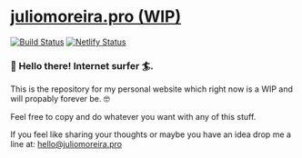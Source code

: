 # [juliomoreira.pro (WIP)](https://juliomoreira.pro)

[![Build Status](https://travis-ci.com/juliomoreira/juliomoreira.svg?branch=master)](https://travis-ci.com/juliomoreira/juliomoreira) [![Netlify Status](https://api.netlify.com/api/v1/badges/f5ebae69-73a1-49de-9690-44aeb37defdb/deploy-status)](https://app.netlify.com/sites/juliomoreira/deploys)

### 👋 Hello there! Internet surfer 🏄‍.

This is the repository for my personal website which right now is a WIP and will propably forever be. 🤓

Feel free to copy and do whatever you want with any of this stuff.

If you feel like sharing your thoughts or maybe you have an idea drop me a line at: [hello@juliomoreira.pro](hello@juliomoreira.pro)

